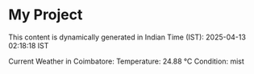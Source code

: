 # My Project

This content is dynamically generated in Indian Time (IST): 2025-04-13 02:18:18 IST


Current Weather in Coimbatore:
Temperature: 24.88 °C
Condition: mist
